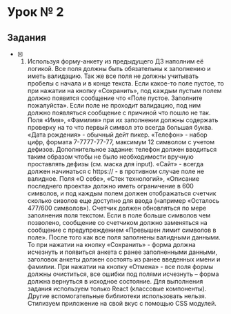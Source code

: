 # Урок № 2

## Задания

-   [x] 1. Используя форму-анкету из предыдущего ДЗ наполним её логикой.
       Все поля должны быть обязательны к заполнению и иметь валидацию. Так же все поля не должны учитывать пробелы с начала и в конце текста. Если какое-то поле пустое, то при нажатии на кнопку «Сохранить», под каждым пустым полем должно появится сообщение что «Поле пустое. Заполните пожалуйста». Если поле не проходит валидацию, под ним должно появляться сообщение с причиной что пошло не так.
       Поля «Имя», «Фамилия» при их заполнении должны содержать проверку на то что первый символ это всегда большая буква.
       «Дата рождения» - обычный дейт пикер.
       «Телефон» - набор цифр, формата 7-7777-77-77, максимум 12 символом с учетом дефизов. Дополнительное задание: телефон должен вводиться таким образом чтобы не было необходимости вручную проставлять дефизы (см. маска для input).
       «Сайт» - всегда должен начинаться с https:// - в противном случае поле не валидное.
       Поля «О себе», «Стек технологий», «Описание последнего проекта» должно иметь ограничение в 600 символов, и под каждым полем должен отображаться счетчик сколько сиволов еще доступно для ввода (например «Осталось 477/600 символов»). Счетчик должен обновляться по мере заполнения поля текстом. Если в поле больше символов чем позволено, сообщение со счетчиком должно заменяться на сообщение с предупреждением «Превышен лимит символов в поле».
       После того как все поля заполнены валидными данными. То при нажатии на кнопку «Сохранить» - форма должна исчезнуть и появиться анкета c ранее заполненными данными, заголовок анкеты должен состоять из ранее введенных имени и фамилии.
       При нажатии на кнопку «Отмена» - все поля формы должны очиститься, все ошибки под полями исчезнуть – форма должна вернуться в исходное состояние.
       Для выполнения задания используем только React (классовые компоненты). Другие вспомогательные библиотеки использовать нельзя. Стилизуем приложение на свой вкус с помощью CSS модулей.
